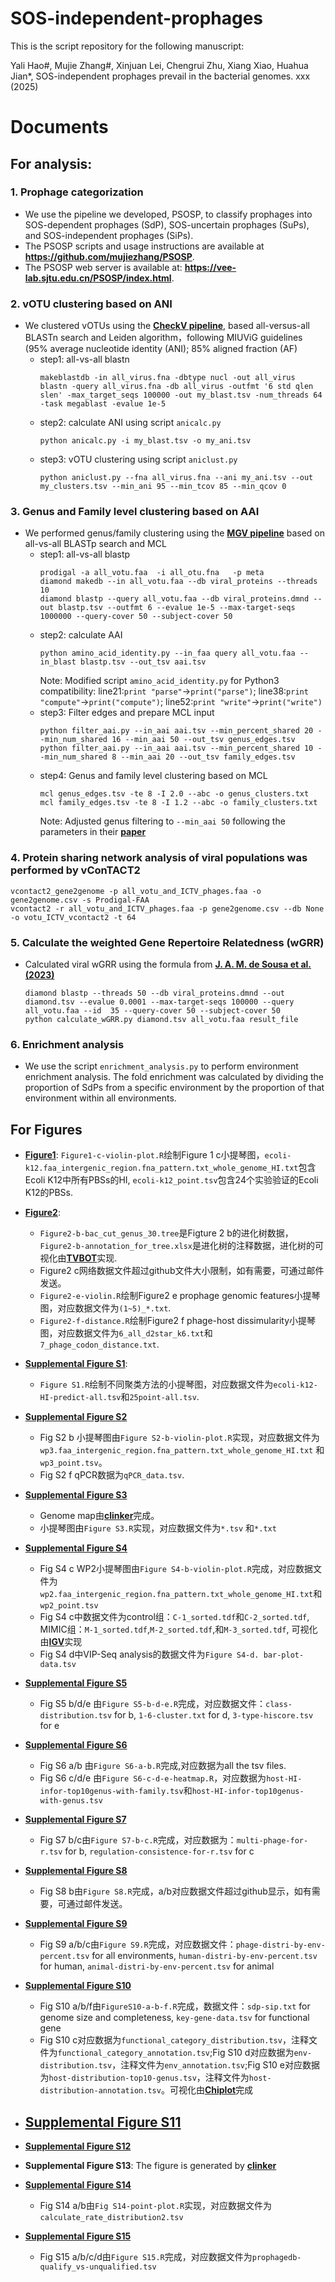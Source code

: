 # SOS-independent-prophages
This is the script repository for the following manuscript:

Yali Hao#, Mujie Zhang#, Xinjuan Lei, Chengrui Zhu, Xiang Xiao, Huahua Jian*, SOS-independent prophages prevail in the bacterial genomes. xxx (2025)

# Documents

## For analysis:

### 1. Prophage categorization
   
- We use the pipeline we developed, PSOSP, to classify prophages into SOS-dependent prophages (SdP), SOS-uncertain prophages (SuPs), and SOS-independent prophages (SiPs).
- The PSOSP scripts and usage instructions are available at **https://github.com/mujiezhang/PSOSP**.
- The PSOSP web server is available at: **https://vee-lab.sjtu.edu.cn/PSOSP/index.html**.
   
### 2. vOTU clustering based on ANI
   
- We clustered vOTUs using the [**CheckV pipeline**](https://bitbucket.org/berkeleylab/checkv/src/master/), based all-versus-all BLASTn search and Leiden algorithm，following MIUViG guidelines (95% average nucleotide identity (ANI); 85% aligned fraction (AF)
  - step1: all-vs-all blastn
    ```
    makeblastdb -in all_virus.fna -dbtype nucl -out all_virus
    blastn -query all_virus.fna -db all_virus -outfmt '6 std qlen slen' -max_target_seqs 100000 -out my_blast.tsv -num_threads 64 -task megablast -evalue 1e-5
    ```
  - step2: calculate ANI using script `anicalc.py`
    ```
    python anicalc.py -i my_blast.tsv -o my_ani.tsv
    ```
  - step3: vOTU clustering using script `aniclust.py`
    ```
    python aniclust.py --fna all_virus.fna --ani my_ani.tsv --out my_clusters.tsv --min_ani 95 --min_tcov 85 --min_qcov 0
    ```
     
### 3.  Genus and Family level clustering based on AAI

- We performed genus/family clustering using the [**MGV pipeline**](https://github.com/snayfach/MGV/tree/master/aai_cluster) based on all-vs-all BLASTp search and MCL
  - step1: all-vs-all blastp
    ```
    prodigal -a all_votu.faa  -i all_otu.fna   -p meta
    diamond makedb --in all_votu.faa --db viral_proteins --threads 10
    diamond blastp --query all_votu.faa --db viral_proteins.dmnd --out blastp.tsv --outfmt 6 --evalue 1e-5 --max-target-seqs 1000000 --query-cover 50 --subject-cover 50
    ```
  - step2: calculate AAI
    ```
    python amino_acid_identity.py --in_faa query all_votu.faa --in_blast blastp.tsv --out_tsv aai.tsv
    ```
    Note: Modified script `amino_acid_identity.py` for Python3 compatibility: line21:`print "parse"`→`print("parse")`; line38:`print "compute"`→`print("compute")`; line52:`print "write"`→`print("write")`
  - step3: Filter edges and prepare MCL input
    ```
    python filter_aai.py --in_aai aai.tsv --min_percent_shared 20 --min_num_shared 16 --min_aai 50 --out_tsv genus_edges.tsv
    python filter_aai.py --in_aai aai.tsv --min_percent_shared 10 --min_num_shared 8 --min_aai 20 --out_tsv family_edges.tsv
    ```
  - step4: Genus and family level clustering based on MCL
    ```
    mcl genus_edges.tsv -te 8 -I 2.0 --abc -o genus_clusters.txt
    mcl family_edges.tsv -te 8 -I 1.2 --abc -o family_clusters.txt
    ```
    Note: Adjusted genus filtering to `--min_aai 50` following the parameters in their [**paper**](https://www.nature.com/articles/s41564-021-00928-6)

### 4. Protein sharing network analysis of viral populations was performed by vConTACT2
   ```
   vcontact2_gene2genome -p all_votu_and_ICTV_phages.faa -o gene2genome.csv -s Prodigal-FAA
   vcontact2 -r all_votu_and_ICTV_phages.faa -p gene2genome.csv --db None -o votu_ICTV_vcontact2 -t 64
   ```

### 5. Calculate the weighted Gene Repertoire Relatedness (wGRR)
- Calculated viral wGRR using the formula from [**J. A. M. de Sousa et al. (2023)**](https://academic.oup.com/nar/article/51/6/2759/7068371?login=true)
   ```
   diamond blastp --threads 50 --db viral_proteins.dmnd --out diamond.tsv --evalue 0.0001 --max-target-seqs 100000 --query  all_votu.faa --id  35 --query-cover 50 --subject-cover 50
   python calculate_wGRR.py diamond.tsv all_votu.faa result_file
   ```
### 6. Enrichment analysis
   
- We use the script `enrichment_analysis.py` to perform environment enrichment analysis. The fold enrichment was calculated by dividing the proportion of SdPs from a specific environment by the proportion of that environment within all environments.

## For Figures
- [**Figure1**](https://github.com/mujiezhang/SOS-independent-prophages/tree/main/scripts%20and%20data%20for%20figure/Figure%201):
   `Figure1-c-violin-plot.R`绘制Figure 1 c小提琴图，`ecoli-k12.faa_intergenic_region.fna_pattern.txt_whole_genome_HI.txt`包含Ecoli K12中所有PBSs的HI, `ecoli-k12_point.tsv`包含24个实验验证的Ecoli K12的PBSs.

- [**Figure2**](https://github.com/mujiezhang/SOS-independent-prophages/tree/main/scripts%20and%20data%20for%20figure/Figure%202):
   - `Figure2-b-bac_cut_genus_30.tree`是Figture 2 b的进化树数据，`Figure2-b-annotation_for_tree.xlsx`是进化树的注释数据，进化树的可视化由[**TVBOT**](https://www.chiplot.online/tvbot.html)实现.
   - Figure2 c网络数据文件超过github文件大小限制，如有需要，可通过邮件发送。
   - `Figure2-e-violin.R`绘制Figure2 e prophage genomic features小提琴图，对应数据文件为`(1~5)_*.txt`.
   - `Figure2-f-distance.R`绘制Figure2 f phage-host dissimularity小提琴图，对应数据文件为`6_all_d2star_k6.txt`和`7_phage_codon_distance.txt`.

- [**Supplemental Figure S1**](https://github.com/mujiezhang/SOS-independent-prophages/tree/main/scripts%20and%20data%20for%20figure/Supplemental%20Figure%20S1):
   - `Figure S1.R`绘制不同聚类方法的小提琴图，对应数据文件为`ecoli-k12-HI-predict-all.tsv`和`25point-all.tsv`.

- [**Supplemental Figure S2**](https://github.com/mujiezhang/SOS-independent-prophages/tree/main/scripts%20and%20data%20for%20figure/Supplemental%20Figure%20S2)
   - Fig S2 b 小提琴图由`Figure S2-b-violin-plot.R`实现，对应数据文件为`wp3.faa_intergenic_region.fna_pattern.txt_whole_genome_HI.txt` 和`wp3_point.tsv`。
   - Fig S2 f qPCR数据为`qPCR_data.tsv`.
     
- [**Supplemental Figure S3**](https://github.com/mujiezhang/SOS-independent-prophages/tree/main/scripts%20and%20data%20for%20figure/Supplemental%20Figure%20S3)
   - Genome map由[**clinker**](https://github.com/gamcil/clinker)完成。
   - 小提琴图由`Figure S3.R`实现，对应数据文件为`*.tsv` 和`*.txt`
     
- [**Supplemental Figure S4**](https://github.com/mujiezhang/SOS-independent-prophages/tree/main/scripts%20and%20data%20for%20figure/Supplemental%20Figure%20S4)
   - Fig S4 c WP2小提琴图由`Figure S4-b-violin-plot.R`完成，对应数据文件为`wp2.faa_intergenic_region.fna_pattern.txt_whole_genome_HI.txt`和`wp2_point.tsv`
   - Fig S4 c中数据文件为control组：`C-1_sorted.tdf`和`C-2_sorted.tdf`, MIMIC组：`M-1_sorted.tdf`,`M-2_sorted.tdf`,和`M-3_sorted.tdf`, 可视化由[**IGV**](https://igv.org/)实现
   - Fig S4 d中VIP-Seq analysis的数据文件为`Figure S4-d. bar-plot-data.tsv`
  
- [**Supplemental Figure S5**](https://github.com/mujiezhang/SOS-independent-prophages/tree/main/scripts%20and%20data%20for%20figure/Supplemental%20Figure%20S5)
   - Fig S5 b/d/e 由`Figure S5-b-d-e.R`完成，对应数据文件：`class-distribution.tsv` for b, `1-6-cluster.txt` for d, `3-type-hiscore.tsv` for e
  
- [**Supplemental Figure S6**](https://github.com/mujiezhang/SOS-independent-prophages/tree/main/scripts%20and%20data%20for%20figure/Supplemental%20Figure%20S6)
   - Fig S6 a/b 由`Figure S6-a-b.R`完成,对应数据为all the tsv files.
   - Fig S6 c/d/e 由`Figure S6-c-d-e-heatmap.R`，对应数据为`host-HI-infor-top10genus-with-family.tsv`和`host-HI-infor-top10genus-with-genus.tsv`
  
- [**Supplemental Figure S7**](https://github.com/mujiezhang/SOS-independent-prophages/tree/main/scripts%20and%20data%20for%20figure/Supplemental%20Figure%20S7)
   - Fig S7 b/c由`Figure S7-b-c.R`完成，对应数据为：`multi-phage-for-r.tsv` for b, `regulation-consistence-for-r.tsv` for c
  
- [**Supplemental Figure S8**](https://github.com/mujiezhang/SOS-independent-prophages/tree/main/scripts%20and%20data%20for%20figure/Supplemental%20Figure%20S8)
   - Fig S8 b由`Figure S8.R`完成，a/b对应数据文件超过github显示，如有需要，可通过邮件发送。
  
- [**Supplemental Figure S9**](https://github.com/mujiezhang/SOS-independent-prophages/tree/main/scripts%20and%20data%20for%20figure/Supplemental%20Figure%20S9)
   - Fig S9 a/b/c由`Figure S9.R`完成，对应数据文件：`phage-distri-by-env-percent.tsv` for all environments, `human-distri-by-env-percent.tsv` for human, `animal-distri-by-env-percent.tsv` for animal
  
- [**Supplemental Figure S10**](https://github.com/mujiezhang/SOS-independent-prophages/tree/main/scripts%20and%20data%20for%20figure/Supplemental%20Figure%20S10)
   - Fig S10 a/b/f由`FigureS10-a-b-f.R`完成，数据文件：`sdp-sip.txt` for genome size and completeness, `key-gene-data.tsv` for functional gene
   - Fig S10 c对应数据为`functional_category_distribution.tsv`，注释文件为`functional_category_annotation.tsv`;Fig S10 d对应数据为`env-distribution.tsv`，注释文件为`env_annotation.tsv`;Fig S10 e对应数据为`host-distribution-top10-genus.tsv`，注释文件为`host-distribution-annotation.tsv`。可视化由[**Chiplot**](https://www.chiplot.online/#)完成
   
  
- [**Supplemental Figure S11**](https://github.com/mujiezhang/SOS-independent-prophages/tree/main/scripts%20and%20data%20for%20figure/Supplemental%20Figure%20S11)
   - 
  
- [**Supplemental Figure S12**](https://github.com/mujiezhang/SOS-independent-prophages/tree/main/scripts%20and%20data%20for%20figure/Supplemental%20Figure%20S12)
  
- **Supplemental Figure S13**: The figure is generated by [**clinker**](https://github.com/gamcil/clinker)
  
- [**Supplemental Figure S14**](https://github.com/mujiezhang/SOS-independent-prophages/tree/main/scripts%20and%20data%20for%20figure/Supplemental%20Figure%20S14)
  - Fig S14 a/b由`Fig S14-point-plot.R`实现，对应数据文件为`calculate_rate_distribution2.tsv`
  
- [**Supplemental Figure S15**](https://github.com/mujiezhang/SOS-independent-prophages/tree/main/scripts%20and%20data%20for%20figure/Supplemental%20Figure%20S15)
   - Fig S15 a/b/c/d由`Figure S15.R`完成，对应数据文件为`prophagedb-qualify_vs-unqualified.tsv`
  

  


